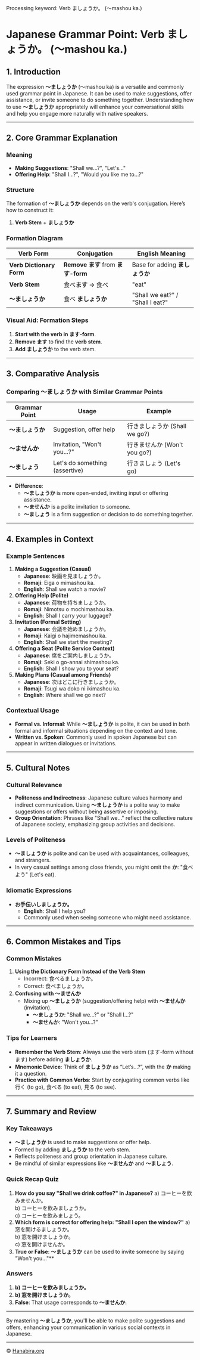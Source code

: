 Processing keyword: Verb ましょうか。 (〜mashou ka.)
# Japanese Grammar Point: Verb ましょうか。 (〜mashou ka.)

## 1. Introduction
The expression **〜ましょうか** (〜mashou ka) is a versatile and commonly used grammar point in Japanese. It can be used to make suggestions, offer assistance, or invite someone to do something together. Understanding how to use **〜ましょうか** appropriately will enhance your conversational skills and help you engage more naturally with native speakers.

---
## 2. Core Grammar Explanation
### Meaning
- **Making Suggestions**: "Shall we...?", "Let's..."
- **Offering Help**: "Shall I...?", "Would you like me to...?"
### Structure
The formation of **〜ましょうか** depends on the verb's conjugation. Here’s how to construct it:
1. **Verb Stem** + **ましょうか**
### Formation Diagram
| Verb Form            | Conjugation                    | English Meaning                |
|----------------------|--------------------------------|--------------------------------|
| **Verb Dictionary Form** | **Remove ます** from **ます-form** | Base for adding **ましょうか** |
| **Verb Stem**        | 食べ**ます** → 食べ            | "eat"                          |
| **〜ましょうか**     | 食べ **ましょうか**            | "Shall we eat?" / "Shall I eat?" |
### Visual Aid: Formation Steps
1. **Start with the verb in ます-form**.
2. **Remove ます** to find the **verb stem**.
3. **Add ましょうか** to the verb stem.
---
## 3. Comparative Analysis
### Comparing **〜ましょうか** with Similar Grammar Points
| Grammar Point        | Usage                               | Example                       |
|----------------------|-------------------------------------|-------------------------------|
| **〜ましょうか**     | Suggestion, offer help               | 行きましょうか (Shall we go?) |
| **〜ませんか**       | Invitation, "Won't you...?"          | 行きませんか (Won't you go?)  |
| **〜ましょう**       | Let's do something (assertive)       | 行きましょう (Let's go)       |
- **Difference**:
  - **〜ましょうか** is more open-ended, inviting input or offering assistance.
  - **〜ませんか** is a polite invitation to someone.
  - **〜ましょう** is a firm suggestion or decision to do something together.
---
## 4. Examples in Context
### Example Sentences
1. **Making a Suggestion (Casual)**
   - **Japanese**: 映画を見ましょうか。
   - **Romaji**: Eiga o mimashou ka.
   - **English**: Shall we watch a movie?
2. **Offering Help (Polite)**
   - **Japanese**: 荷物を持ちましょうか。
   - **Romaji**: Nimotsu o mochimashou ka.
   - **English**: Shall I carry your luggage?
3. **Invitation (Formal Setting)**
   - **Japanese**: 会議を始めましょうか。
   - **Romaji**: Kaigi o hajimemashou ka.
   - **English**: Shall we start the meeting?
4. **Offering a Seat (Polite Service Context)**
   - **Japanese**: 席をご案内しましょうか。
   - **Romaji**: Seki o go-annai shimashou ka.
   - **English**: Shall I show you to your seat?
5. **Making Plans (Casual among Friends)**
   - **Japanese**: 次はどこに行きましょうか。
   - **Romaji**: Tsugi wa doko ni ikimashou ka.
   - **English**: Where shall we go next?
### Contextual Usage
- **Formal vs. Informal**: While **〜ましょうか** is polite, it can be used in both formal and informal situations depending on the context and tone.
- **Written vs. Spoken**: Commonly used in spoken Japanese but can appear in written dialogues or invitations.
---
## 5. Cultural Notes
### Cultural Relevance
- **Politeness and Indirectness**: Japanese culture values harmony and indirect communication. Using **〜ましょうか** is a polite way to make suggestions or offers without being assertive or imposing.
- **Group Orientation**: Phrases like "Shall we..." reflect the collective nature of Japanese society, emphasizing group activities and decisions.
### Levels of Politeness
- **〜ましょうか** is polite and can be used with acquaintances, colleagues, and strangers.
- In very casual settings among close friends, you might omit the **か**: "食べよう" (Let's eat).
### Idiomatic Expressions
- **お手伝いしましょうか。**
  - **English**: Shall I help you?
  - Commonly used when seeing someone who might need assistance.
---
## 6. Common Mistakes and Tips
### Common Mistakes
1. **Using the Dictionary Form Instead of the Verb Stem**
   - Incorrect: 食べるましょうか。
   - Correct: 食べましょうか。
2. **Confusing with 〜ませんか**
   - Mixing up **〜ましょうか** (suggestion/offering help) with **〜ませんか** (invitation).
     - **〜ましょうか**: "Shall we...?" or "Shall I...?"
     - **〜ませんか**: "Won't you...?"
### Tips for Learners
- **Remember the Verb Stem**: Always use the verb stem (ます-form without ます) before adding **ましょうか**.
- **Mnemonic Device**: Think of **ましょうか** as “Let’s...?”, with the **か** making it a question.
- **Practice with Common Verbs**: Start by conjugating common verbs like 行く (to go), 食べる (to eat), 見る (to see).
---
## 7. Summary and Review
### Key Takeaways
- **〜ましょうか** is used to make suggestions or offer help.
- Formed by adding **ましょうか** to the verb stem.
- Reflects politeness and group orientation in Japanese culture.
- Be mindful of similar expressions like **〜ませんか** and **〜ましょう**.
### Quick Recap Quiz
1. **How do you say "Shall we drink coffee?" in Japanese?**
   a) コーヒーを飲みませんか。  
   b) コーヒーを飲みましょうか。  
   c) コーヒーを飲みましょう。
2. **Which form is correct for offering help: "Shall I open the window?"**
   a) 窓を開けるましょうか。  
   b) 窓を開けましょうか。  
   c) 窓を開けませんか。
3. **True or False**: **〜ましょうか** can be used to invite someone by saying "Won't you..."**
### Answers
1. **b) コーヒーを飲みましょうか。**
2. **b) 窓を開けましょうか。**
3. **False**: That usage corresponds to **〜ませんか**.
---
By mastering **〜ましょうか**, you'll be able to make polite suggestions and offers, enhancing your communication in various social contexts in Japanese.


---

© [Hanabira.org](https://hanabira.org)
